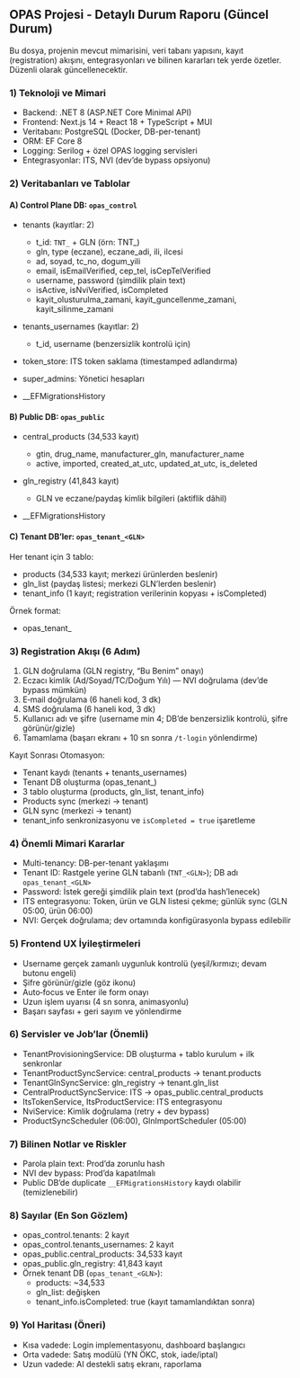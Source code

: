 ## OPAS Projesi - Detaylı Durum Raporu (Güncel Durum)

Bu dosya, projenin mevcut mimarisini, veri tabanı yapısını, kayıt (registration) akışını, entegrasyonları ve bilinen kararları tek yerde özetler. Düzenli olarak güncellenecektir.

### 1) Teknoloji ve Mimari
- Backend: .NET 8 (ASP.NET Core Minimal API)
- Frontend: Next.js 14 + React 18 + TypeScript + MUI
- Veritabanı: PostgreSQL (Docker, DB-per-tenant)
- ORM: EF Core 8
- Logging: Serilog + özel OPAS logging servisleri
- Entegrasyonlar: ITS, NVI (dev’de bypass opsiyonu)

### 2) Veritabanları ve Tablolar

#### A) Control Plane DB: `opas_control`
- tenants (kayıtlar: 2)
  - t_id: `TNT_` + GLN (örn: TNT_<GLN>)
  - gln, type (eczane), eczane_adi, ili, ilcesi
  - ad, soyad, tc_no, dogum_yili
  - email, isEmailVerified, cep_tel, isCepTelVerified
  - username, password (şimdilik plain text)
  - isActive, isNviVerified, isCompleted
  - kayit_olusturulma_zamani, kayit_guncellenme_zamani, kayit_silinme_zamani

- tenants_usernames (kayıtlar: 2)
  - t_id, username (benzersizlik kontrolü için)

- token_store: ITS token saklama (timestamped adlandırma)
- super_admins: Yönetici hesapları
- __EFMigrationsHistory

#### B) Public DB: `opas_public`
- central_products (34,533 kayıt)
  - gtin, drug_name, manufacturer_gln, manufacturer_name
  - active, imported, created_at_utc, updated_at_utc, is_deleted

- gln_registry (41,843 kayıt)
  - GLN ve eczane/paydaş kimlik bilgileri (aktiflik dâhil)

- __EFMigrationsHistory

#### C) Tenant DB’ler: `opas_tenant_<GLN>`
Her tenant için 3 tablo:
- products (34,533 kayıt; merkezi ürünlerden beslenir)
- gln_list (paydaş listesi; merkezi GLN’lerden beslenir)
- tenant_info (1 kayıt; registration verilerinin kopyası + isCompleted)

Örnek format:
- opas_tenant_<GLN>

### 3) Registration Akışı (6 Adım)
1. GLN doğrulama (GLN registry, “Bu Benim” onayı)
2. Eczacı kimlik (Ad/Soyad/TC/Doğum Yılı) — NVI doğrulama (dev’de bypass mümkün)
3. E‑mail doğrulama (6 haneli kod, 3 dk)
4. SMS doğrulama (6 haneli kod, 3 dk)
5. Kullanıcı adı ve şifre (username min 4; DB’de benzersizlik kontrolü, şifre görünür/gizle)
6. Tamamlama (başarı ekranı + 10 sn sonra `/t-login` yönlendirme)

Kayıt Sonrası Otomasyon:
- Tenant kaydı (tenants + tenants_usernames)
- Tenant DB oluşturma (opas_tenant_<GLN>)
- 3 tablo oluşturma (products, gln_list, tenant_info)
- Products sync (merkezi → tenant)
- GLN sync (merkezi → tenant)
- tenant_info senkronizasyonu ve `isCompleted = true` işaretleme

### 4) Önemli Mimari Kararlar
- Multi-tenancy: DB-per-tenant yaklaşımı
- Tenant ID: Rastgele yerine GLN tabanlı (`TNT_<GLN>`); DB adı `opas_tenant_<GLN>`
- Password: İstek gereği şimdilik plain text (prod’da hash’lenecek)
- ITS entegrasyonu: Token, ürün ve GLN listesi çekme; günlük sync (GLN 05:00, ürün 06:00)
- NVI: Gerçek doğrulama; dev ortamında konfigürasyonla bypass edilebilir

### 5) Frontend UX İyileştirmeleri
- Username gerçek zamanlı uygunluk kontrolü (yeşil/kırmızı; devam butonu engeli)
- Şifre görünür/gizle (göz ikonu)
- Auto‑focus ve Enter ile form onayı
- Uzun işlem uyarısı (4 sn sonra, animasyonlu)
- Başarı sayfası + geri sayım ve yönlendirme

### 6) Servisler ve Job’lar (Önemli)
- TenantProvisioningService: DB oluşturma + tablo kurulum + ilk senkronlar
- TenantProductSyncService: central_products → tenant.products
- TenantGlnSyncService: gln_registry → tenant.gln_list
- CentralProductSyncService: ITS → opas_public.central_products
- ItsTokenService, ItsProductService: ITS entegrasyonu
- NviService: Kimlik doğrulama (retry + dev bypass)
- ProductSyncScheduler (06:00), GlnImportScheduler (05:00)

### 7) Bilinen Notlar ve Riskler
- Parola plain text: Prod’da zorunlu hash
- NVI dev bypass: Prod’da kapatılmalı
- Public DB’de duplicate `__EFMigrationsHistory` kaydı olabilir (temizlenebilir)

### 8) Sayılar (En Son Gözlem)
- opas_control.tenants: 2 kayıt
- opas_control.tenants_usernames: 2 kayıt
- opas_public.central_products: 34,533 kayıt
- opas_public.gln_registry: 41,843 kayıt
- Örnek tenant DB (`opas_tenant_<GLN>`):
  - products: ~34,533
  - gln_list: değişken
  - tenant_info.isCompleted: true (kayıt tamamlandıktan sonra)

### 9) Yol Haritası (Öneri)
- Kısa vadede: Login implementasyonu, dashboard başlangıcı
- Orta vadede: Satış modülü (YN ÖKC, stok, iade/iptal)
- Uzun vadede: AI destekli satış ekranı, raporlama


